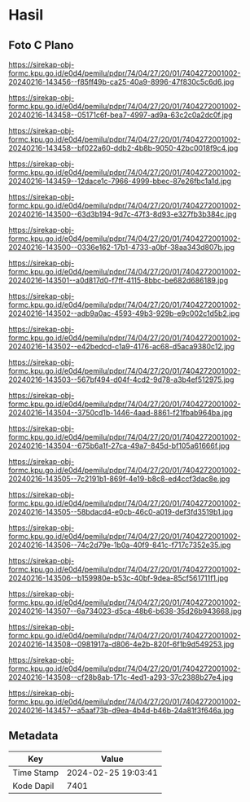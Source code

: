# Hasil

## Foto C Plano

https://sirekap-obj-formc.kpu.go.id/e0d4/pemilu/pdpr/74/04/27/20/01/7404272001002-20240216-143456--f85ff49b-ca25-40a9-8996-47f830c5c6d6.jpg

https://sirekap-obj-formc.kpu.go.id/e0d4/pemilu/pdpr/74/04/27/20/01/7404272001002-20240216-143458--05171c6f-bea7-4997-ad9a-63c2c0a2dc0f.jpg

https://sirekap-obj-formc.kpu.go.id/e0d4/pemilu/pdpr/74/04/27/20/01/7404272001002-20240216-143458--bf022a60-ddb2-4b8b-9050-42bc0018f9c4.jpg

https://sirekap-obj-formc.kpu.go.id/e0d4/pemilu/pdpr/74/04/27/20/01/7404272001002-20240216-143459--12dace1c-7966-4999-bbec-87e26fbc1a1d.jpg

https://sirekap-obj-formc.kpu.go.id/e0d4/pemilu/pdpr/74/04/27/20/01/7404272001002-20240216-143500--63d3b194-9d7c-47f3-8d93-e327fb3b384c.jpg

https://sirekap-obj-formc.kpu.go.id/e0d4/pemilu/pdpr/74/04/27/20/01/7404272001002-20240216-143500--0336e162-17b1-4733-a0bf-38aa343d807b.jpg

https://sirekap-obj-formc.kpu.go.id/e0d4/pemilu/pdpr/74/04/27/20/01/7404272001002-20240216-143501--a0d817d0-f7ff-4115-8bbc-be682d686189.jpg

https://sirekap-obj-formc.kpu.go.id/e0d4/pemilu/pdpr/74/04/27/20/01/7404272001002-20240216-143502--adb9a0ac-4593-49b3-929b-e9c002c1d5b2.jpg

https://sirekap-obj-formc.kpu.go.id/e0d4/pemilu/pdpr/74/04/27/20/01/7404272001002-20240216-143502--e42bedcd-c1a9-4176-ac68-d5aca9380c12.jpg

https://sirekap-obj-formc.kpu.go.id/e0d4/pemilu/pdpr/74/04/27/20/01/7404272001002-20240216-143503--567bf494-d04f-4cd2-9d78-a3b4ef512975.jpg

https://sirekap-obj-formc.kpu.go.id/e0d4/pemilu/pdpr/74/04/27/20/01/7404272001002-20240216-143504--3750cd1b-1446-4aad-8861-f21fbab964ba.jpg

https://sirekap-obj-formc.kpu.go.id/e0d4/pemilu/pdpr/74/04/27/20/01/7404272001002-20240216-143504--675b6a1f-27ca-49a7-845d-bf105a61666f.jpg

https://sirekap-obj-formc.kpu.go.id/e0d4/pemilu/pdpr/74/04/27/20/01/7404272001002-20240216-143505--7c2191b1-869f-4e19-b8c8-ed4ccf3dac8e.jpg

https://sirekap-obj-formc.kpu.go.id/e0d4/pemilu/pdpr/74/04/27/20/01/7404272001002-20240216-143505--58bdacd4-e0cb-46c0-a019-def3fd3519b1.jpg

https://sirekap-obj-formc.kpu.go.id/e0d4/pemilu/pdpr/74/04/27/20/01/7404272001002-20240216-143506--74c2d79e-1b0a-40f9-841c-f717c7352e35.jpg

https://sirekap-obj-formc.kpu.go.id/e0d4/pemilu/pdpr/74/04/27/20/01/7404272001002-20240216-143506--b159980e-b53c-40bf-9dea-85cf561711f1.jpg

https://sirekap-obj-formc.kpu.go.id/e0d4/pemilu/pdpr/74/04/27/20/01/7404272001002-20240216-143507--6a734023-d5ca-48b6-b638-35d26b943668.jpg

https://sirekap-obj-formc.kpu.go.id/e0d4/pemilu/pdpr/74/04/27/20/01/7404272001002-20240216-143508--0981917a-d806-4e2b-820f-6f1b9d549253.jpg

https://sirekap-obj-formc.kpu.go.id/e0d4/pemilu/pdpr/74/04/27/20/01/7404272001002-20240216-143508--cf28b8ab-171c-4ed1-a293-37c2388b27e4.jpg

https://sirekap-obj-formc.kpu.go.id/e0d4/pemilu/pdpr/74/04/27/20/01/7404272001002-20240216-143457--a5aaf73b-d9ea-4b4d-b46b-24a81f3f646a.jpg


## Metadata

| Key        | Value               |
| ---------- | ------------------- |
| Time Stamp | 2024-02-25 19:03:41 |
| Kode Dapil | 7401                |



